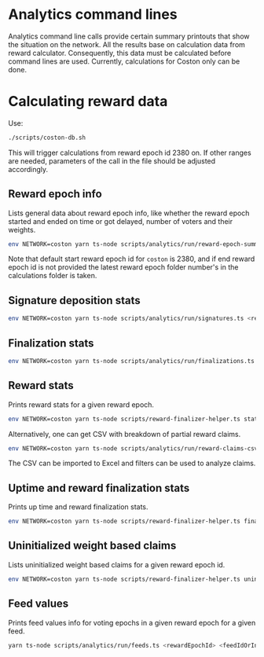 # Analytics command lines

Analytics command line calls provide certain summary printouts that show the situation on the network.
All the results base on calculation data from reward calculator. Consequently, this data must be calculated before
command lines are used.
Currently, calculations for Coston only can be done.

# Calculating reward data
Use:

```bash
./scripts/coston-db.sh
```
This will trigger calculations from reward epoch id 2380 on. If other ranges are needed, parameters of the call in the file should be adjusted accordingly.

## Reward epoch info

Lists general data about reward epoch info, like whether the reward epoch started and ended on time or got delayed, number of voters and their weights.

```bash
env NETWORK=coston yarn ts-node scripts/analytics/run/reward-epoch-summary.ts [startRewardEpochId] [endRewardEpochId]
```

Note that default start reward epoch id for `coston` is 2380, and if end reward epoch id is not provided the latest 
reward epoch folder number's in the calculations folder is taken.

## Signature deposition stats


```bash
env NETWORK=coston yarn ts-node scripts/analytics/run/signatures.ts <rewardEpochId>
```

## Finalization stats

```bash
env NETWORK=coston yarn ts-node scripts/analytics/run/finalizations.ts <rewardEpochId>
```


## Reward stats

Prints reward stats for a given reward epoch.

```bash
env NETWORK=coston yarn ts-node scripts/reward-finalizer-helper.ts stats <rewardEpochId>
```

Alternatively, one can get CSV with breakdown of partial reward claims.

```bash
env NETWORK=coston yarn ts-node scripts/analytics/run/reward-claims-csv.ts test.csv <startRewardEpoch> <endRewardEpoch>
```

The CSV can be imported to Excel and filters can be used to analyze claims.

## Uptime and reward finalization stats

Prints up time and reward finalization stats.

```bash
env NETWORK=coston yarn ts-node scripts/reward-finalizer-helper.ts finalizations <startRewardEpochId> [endRewardEpochId]
```

## Uninitialized weight based claims 

Lists uninitialized weight based claims for a given reward epoch id.

```bash
env NETWORK=coston yarn ts-node scripts/reward-finalizer-helper.ts uninitialized <rewardEpochId>
```

## Feed values

Prints feed values info for voting epochs in a given reward epoch for a given feed.
```bash
yarn ts-node scripts/analytics/run/feeds.ts <rewardEpochId> <feedIdOrIndex> [startVotingRoundId] [endVotingRoundId]
```
